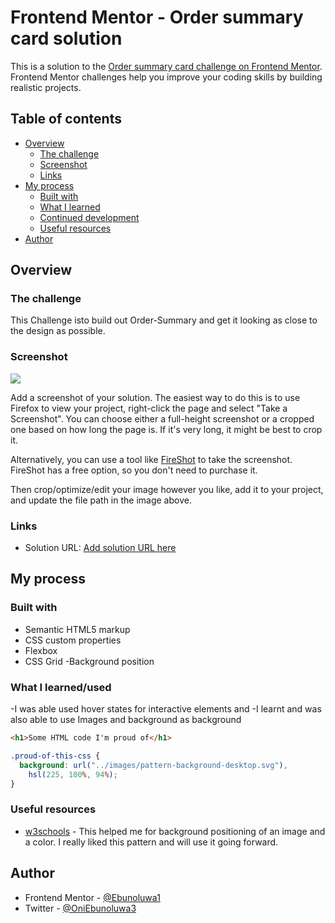 # Frontend Mentor - Order summary card solution

This is a solution to the [Order summary card challenge on Frontend Mentor](https://www.frontendmentor.io/challenges/order-summary-component-QlPmajDUj). Frontend Mentor challenges help you improve your coding skills by building realistic projects. 

## Table of contents

- [Overview](#overview)
  - [The challenge](#the-challenge)
  - [Screenshot](#screenshot)
  - [Links](#links)
- [My process](#my-process)
  - [Built with](#built-with)
  - [What I learned](#what-i-learned)
  - [Continued development](#continued-development)
  - [Useful resources](#useful-resources)
- [Author](#author)



## Overview

### The challenge
This Challenge isto build out Order-Summary and get it looking as close to the design as possible.



### Screenshot

![](./screenshot.jpg)

Add a screenshot of your solution. The easiest way to do this is to use Firefox to view your project, right-click the page and select "Take a Screenshot". You can choose either a full-height screenshot or a cropped one based on how long the page is. If it's very long, it might be best to crop it.

Alternatively, you can use a tool like [FireShot](https://getfireshot.com/) to take the screenshot. FireShot has a free option, so you don't need to purchase it. 

Then crop/optimize/edit your image however you like, add it to your project, and update the file path in the image above.


### Links

- Solution URL: [Add solution URL here](https://your-solution-url.com)


## My process

### Built with

- Semantic HTML5 markup
- CSS custom properties
- Flexbox
- CSS Grid
-Background position


### What I learned/used
 
-I was able used hover states for interactive elements and
-I learnt and was also able to use Images and background as background
```html
<h1>Some HTML code I'm proud of</h1>
```
```css
.proud-of-this-css {
  background: url("../images/pattern-background-desktop.svg"),
    hsl(225, 100%, 94%);
}
```

### Useful resources

- [w3schools](https://www.w3schools.com/css/css3_backgrounds.asp) - This helped me for background positioning of an image and a color. I really liked this pattern and will use it going forward.

## Author

- Frontend Mentor - [@Ebunoluwa1](https://www.frontendmentor.io/profile/Ebunoluwa1)
- Twitter - [@OniEbunoluwa3](https://www.twitter.com/yourusername)


